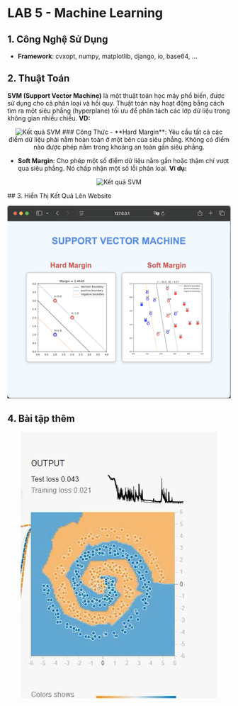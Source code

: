 # LAB 5 - Machine Learning

## 1. Công Nghệ Sử Dụng
- **Framework**: cvxopt, numpy, matplotlib, django, io, base64, ...

## 2. Thuật Toán
**SVM (Support Vector Machine)** là một thuật toán học máy phổ biến, được sử dụng cho cả phân loại và hồi quy. Thuật toán này hoạt động bằng cách tìm ra một siêu phẳng (hyperplane) tối ưu để phân tách các lớp dữ liệu trong không gian nhiều chiều.
**VD:**
<p align="center">
  <img src="(https://www.researchgate.net/publication/356551692/figure/fig2/AS:1094438449360942@1637945868697/Hard-margin-and-soft-margin-SVM-segmentation-hyperplane.jpg)](https://datatron.com/wp-content/uploads/2021/05/Support-Vector-Machine.png)" alt="Kết quả SVM">
### Công Thức
- **Hard Margin**: Yêu cầu tất cả các điểm dữ liệu phải nằm hoàn toàn ở một bên của siêu phẳng. Không có điểm nào được phép nằm trong khoảng an toàn gần siêu phẳng.
  
- **Soft Margin**: Cho phép một số điểm dữ liệu nằm gần hoặc thậm chí vượt qua siêu phẳng. Nó chấp nhận một số lỗi phân loại.
**Ví dụ:**
<p align="center">
  <img src="(https://www.researchgate.net/publication/356551692/figure/fig2/AS:1094438449360942@1637945868697/Hard-margin-and-soft-margin-SVM-segmentation-hyperplane.jpg)" alt="Kết quả SVM">
</p>
## 3. Hiển Thị Kết Quả Lên Website
<p align="center">
  <img src="https://github.com/tramit-work/LAB5-MachineLearning/blob/main/mylab5/static/photos/photo2.png" alt="Kết quả SVM">
</p>

## 4. Bài tập thêm
<p align="center">
  <img src="https://github.com/tramit-work/LAB5-MachineLearning/blob/main/mylab5/static/photos/photo3.png" alt="Kết quả so sánh SVM">
</p>
